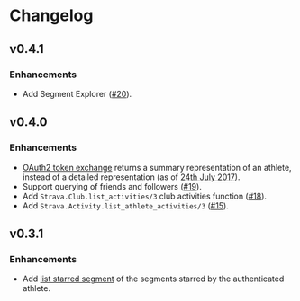 # Changelog

## v0.4.1

### Enhancements

- Add Segment Explorer ([#20](https://github.com/slashdotdash/strava/pull/20)).

## v0.4.0

### Enhancements

- [OAuth2 token exchange](https://strava.github.io/api/v3/oauth/#post-token) returns a summary representation of an athlete, instead of a detailed representation (as of [24th July 2017](https://strava.github.io/api/v3/changelog/)).
- Support querying of friends and followers ([#19](https://github.com/slashdotdash/strava/pull/19)).
- Add `Strava.Club.list_activities/3` club activities function ([#18](https://github.com/slashdotdash/strava/pull/18)).
- Add `Strava.Activity.list_athlete_activities/3` ([#15](https://github.com/slashdotdash/strava/pull/15)).

## v0.3.1

### Enhancements

- Add [list starred segment](http://strava.github.io/api/v3/segments/#starred) of the segments starred by the authenticated athlete.
